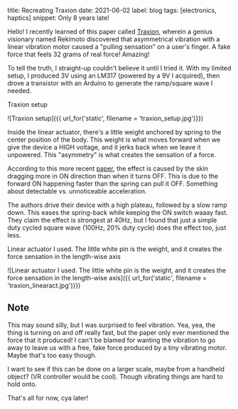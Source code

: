 title: Recreating Traxion
date: 2021-06-02
label: blog
tags: [electronics, haptics]
snippet: Only 8 years late!

Hello! I recently learned of this paper called [Traxion](https://lab.rekimoto.org/projects/traxion/), wherein a genius visionary named Rekimoto discovered that asymmetrical vibration with a linear vibration motor caused a "pulling sensation" on a user's finger. A fake force that feels 32 grams of real force! Amazing!

To tell the truth, I straight-up couldn't believe it until I tried it. With my limited setup, I produced 3V using an LM317 (powered by a 9V I acquired), then drove a transistor with an Arduino to generate the ramp/square wave I needed. 

<p class="caption">Traxion setup</p>
![Traxion setup]({{ url_for('static', filename = 'traxion_setup.jpg')}})

Inside the linear actuator, there's a little weight anchored by spring to the center position of the body. This weight is what moves forward when we give the device a HIGH voltage, and it jerks back when we leave it unpowered. This "asymmetry" is what creates the sensation of a force. 

According to this more recent [paper](https://sci-hub.st/10.1109/HAPTICS.2016.7463151), the effect is caused by the skin dragging more in ON direction than when it turns OFF. This is due to the forward ON happening faster than the spring can pull it OFF. Something about detectable vs. unnoticeable acceleration. 

The authors drive their device with a high plateau, followed by a slow ramp down. This eases the spring-back while keeping the ON switch waaay fast. They claim the effect is strongest at 40Hz, but I found that just a simple duty cycled square wave (100Hz, 20% duty cycle) does the effect too, just less. 

<p class="caption">Linear actuator I used. The little white pin is the weight, and it creates the force sensation in the length-wise axis</p>
![Linear actuator I used. The little white pin is the weight, and it creates the force sensation in the length-wise axis]({{ url_for('static', filename = 'traxion_linearact.jpg')}})

## Note
This may sound silly, but I was surprised to feel vibration. Yea, yea, the thing is turning on and off really fast, but the paper only ever mentioned the force that it produced! I can't be blamed for wanting the vibration to go away to leave us with a free, fake force produced by a tiny vibrating motor. Maybe that's too easy though.

I want to see if this can be done on a larger scale, maybe from a handheld object? (VR controller would be cool). Though vibrating things are hard to hold onto. 

That's all for now, cya later!